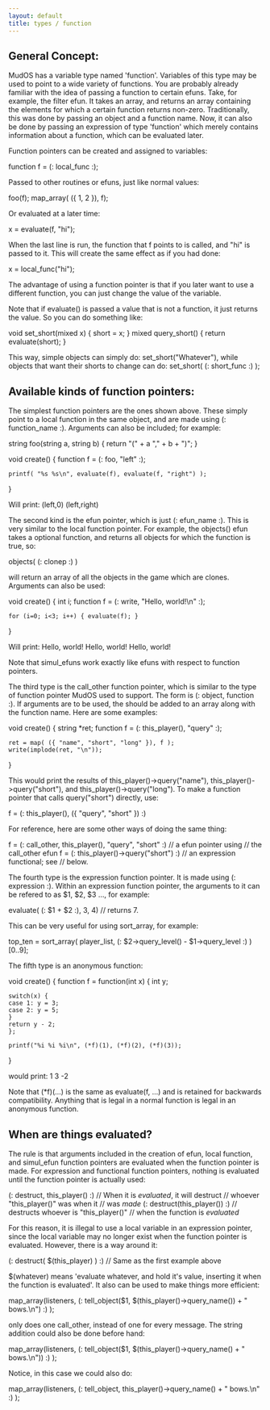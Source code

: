 ```yaml
---
layout: default
title: types / function
---
```


## General Concept:

MudOS has a variable type named 'function'. Variables of this type may
be used to point to a wide variety of functions. You are probably already
familiar with the idea of passing a function to certain efuns. Take, for
example, the filter efun. It takes an array, and returns an array containing
the elements for which a certain function returns non-zero. Traditionally,
this was done by passing an object and a function name. Now, it can also
be done by passing an expression of type 'function' which merely contains
information about a function, which can be evaluated later.

Function pointers can be created and assigned to variables:

function f = (: local_func :);

Passed to other routines or efuns, just like normal values:

foo(f); map_array( ({ 1, 2 }), f);

Or evaluated at a later time:

x = evaluate(f, "hi");

When the last line is run, the function that f points to is called, and "hi"
is passed to it. This will create the same effect as if you had done:

x = local_func("hi");

The advantage of using a function pointer is that if you later want to
use a different function, you can just change the value of the variable.

Note that if evaluate() is passed a value that is not a function, it just
returns the value. So you can do something like:

void set_short(mixed x) { short = x; }
mixed query_short() { return evaluate(short); }

This way, simple objects can simply do: set_short("Whatever"), while objects
that want their shorts to change can do: set_short( (: short_func :) );

## Available kinds of function pointers:

The simplest function pointers are the ones shown above. These simply
point to a local function in the same object, and are made using
(: function_name :). Arguments can also be included; for example:

string foo(string a, string b) {
return "(" + a "," + b + ")";
}

void create() {
function f = (: foo, "left" :);

    printf( "%s %s\n", evaluate(f), evaluate(f, "right") );

}

Will print: (left,0) (left,right)

The second kind is the efun pointer, which is just (: efun_name :). This
is very similar to the local function pointer. For example, the objects()
efun takes a optional function, and returns all objects for which the
function is true, so:

objects( (: clonep :) )

will return an array of all the objects in the game which are clones.
Arguments can also be used:

void create() {
int i;
function f = (: write, "Hello, world!\n" :);

    for (i=0; i<3; i++) { evaluate(f); }

}

Will print:
Hello, world!
Hello, world!
Hello, world!

Note that simul_efuns work exactly like efuns with respect to function
pointers.

The third type is the call_other function pointer, which is similar to the
type of function pointer MudOS used to support. The form is
(: object, function :). If arguments are to be used, the should be added
to an array along with the function name. Here are some examples:

void create()
{
string \*ret;
function f = (: this_player(), "query" :);

    ret = map( ({ "name", "short", "long" }), f );
    write(implode(ret, "\n"));

}

This would print the results of this_player()->query("name"),
this_player()->query("short"), and this_player()->query("long").
To make a function pointer that calls query("short") directly, use:

f = (: this_player(), ({ "query", "short" }) :)

For reference, here are some other ways of doing the same thing:

f = (: call_other, this_player(), "query", "short" :) // a efun pointer using
// the call_other efun
f = (: this_player()->query("short") :) // an expression functional; see
// below.

The fourth type is the expression function pointer. It is made using
(: expression :). Within an expression function pointer, the arguments
to it can be refered to as $1, $2, \$3 ..., for example:

evaluate( (: $1 + $2 :), 3, 4) // returns 7.

This can be very useful for using sort_array, for example:

top_ten = sort_array( player_list,
(: $2->query_level() - $1->query_level :) )[0..9];

The fifth type is an anonymous function:

void create() {
function f = function(int x) {
int y;

    switch(x) {
    case 1: y = 3;
    case 2: y = 5;
    }
    return y - 2;
    };

    printf("%i %i %i\n", (*f)(1), (*f)(2), (*f)(3));

}

would print: 1 3 -2

Note that (\*f)(...) is the same as evaluate(f, ...) and is retained for
backwards compatibility. Anything that is legal in a normal function is
legal in an anonymous function.

## When are things evaluated?

The rule is that arguments included in the creation of efun, local function,
and simul_efun function pointers are evaluated when the function pointer is
made. For expression and functional function pointers, nothing is evaluated
until the function pointer is actually used:

(: destruct, this_player() :) // When it is _evaluated_, it will destruct
// whoever "this_player()" was when it
// was _made_
(: destruct(this_player()) :) // destructs whoever is "this_player()"
// when the function is _evaluated_

For this reason, it is illegal to use a local variable in an expression
pointer, since the local variable may no longer exist when the function
pointer is evaluated. However, there is a way around it:

(: destruct( \$(this_player) ) :) // Same as the first example above

\$(whatever) means 'evaluate whatever, and hold it's value, inserting it
when the function is evaluated'. It also can be used to make things more
efficient:

map_array(listeners,
(: tell_object($1, $(this_player()->query_name()) + " bows.\n") :) );

only does one call_other, instead of one for every message. The string
addition could also be done before hand:

map_array(listeners,
(: tell_object($1, $(this_player()->query_name() + " bows.\n")) :) );

Notice, in this case we could also do:

map_array(listeners,
(: tell_object, this_player()->query_name() + " bows.\n" :) );
